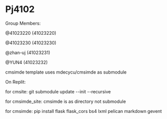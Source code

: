 # Pj4102
Group Members:

@41023220 (41023220)

@41023230 (41023230)

@zhan-uj (41023231)

@YUN4 (41023232)

cmsimde template uses mdecycu/cmsimde as submodule

On Replit:

for cmsite: git submodule update --init --recursive 

for cmsimde_site: cmsimde is as directory not submodule

for cmsimde: pip install flask flask_cors bs4 lxml pelican markdown gevent
